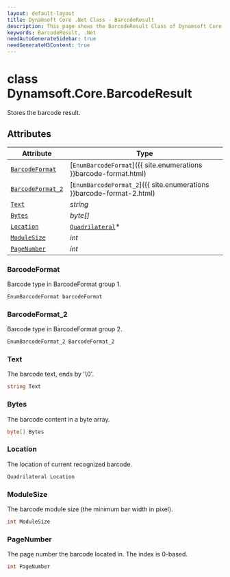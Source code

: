 ```yaml
---
layout: default-layout
title: Dynamsoft Core .Net Class - BarcodeResult
description: This page shows the BarcodeResult Class of Dynamsoft Core for .Net Language.
keywords: BarcodeResult, .Net
needAutoGenerateSidebar: true
needGenerateH3Content: true
---
```



# class Dynamsoft.Core.BarcodeResult
Stores the barcode result.


## Attributes
  
| Attribute | Type |
|---------- | ---- |
| [`BarcodeFormat`](#barcodeformat) | [`EnumBarcodeFormat`]({{ site.enumerations }}barcode-format.html) |
| [`BarcodeFormat_2`](#barcodeformat_2) | [`EnumBarcodeFormat_2`]({{ site.enumerations }}barcode-format-2.html) |
| [`Text`](#text) | *string* |
| [`Bytes`](#bytes) | *byte[]* |
| [`Location`](#location) | [`Quadrilateral`](quadrilateral.md)\* |
| [`ModuleSize`](#modulesize) | *int* |
| [`PageNumber`](#pagenumber) | *int* |



### BarcodeFormat
Barcode type in BarcodeFormat group 1.
```csharp
EnumBarcodeFormat barcodeFormat
```

### BarcodeFormat_2
Barcode type in BarcodeFormat group 2.
```csharp
EnumBarcodeFormat_2 BarcodeFormat_2
```

### Text
The barcode text, ends by '\0'.
```csharp
string Text
```

### Bytes
The barcode content in a byte array.
```csharp
byte[] Bytes
```

### Location
The location of current recognized barcode.
```csharp
Quadrilateral Location
```

### ModuleSize
The barcode module size (the minimum bar width in pixel).
```csharp
int ModuleSize
```

### PageNumber
The page number the barcode located in. The index is 0-based.
```csharp
int PageNumber
```

